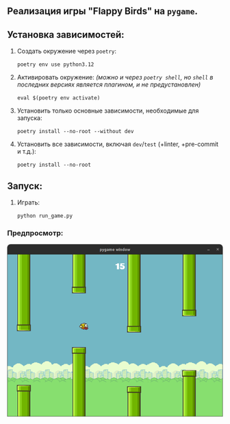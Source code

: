 ## Реализация игры "Flappy Birds" на `pygame`.

## Установка зависимостей:

1. Создать окружение через `poetry`:
    ```shell
    poetry env use python3.12
    ```

2. Активировать окружение: *(можно и через `poetry shell`, но `shell` в последних версиях является плагином, и не
   предустановлен)*
    ```shell
    eval $(poetry env activate)
    ```

3. Установить только основные зависимости, необходимые для запуска:
   ```shell
   poetry install --no-root --without dev
   ```

4. Установить все зависимости, включая `dev`/`test` (+linter, +pre-commit и т.д.):
    ```shell
    poetry install --no-root
    ```

## Запуск:

1. Играть:
    ```shell
    python run_game.py
    ```    

### Предпросмотр:

![preview screenshot](preview.png)
